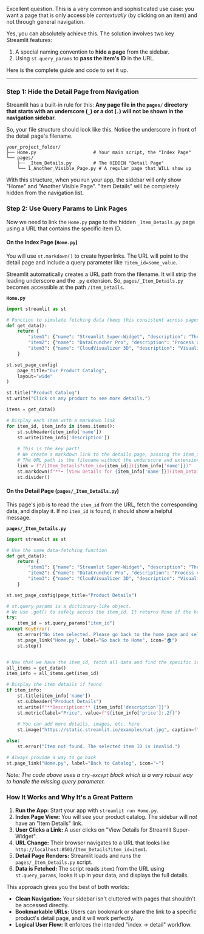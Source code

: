 Excellent question. This is a very common and sophisticated use case: you want a page that is only accessible *contextually* (by clicking on an item) and not through general navigation.

Yes, you can absolutely achieve this. The solution involves two key Streamlit features:

1.  A special naming convention to **hide a page** from the sidebar.
2.  Using `st.query_params` to **pass the item's ID** in the URL.

Here is the complete guide and code to set it up.

---

### Step 1: Hide the Detail Page from Navigation

Streamlit has a built-in rule for this: **Any page file in the `pages/` directory that starts with an underscore (`_`) or a dot (`.`) will not be shown in the navigation sidebar.**

So, your file structure should look like this. Notice the underscore in front of the detail page's filename.

```
your_project_folder/
├── Home.py                     # Your main script, the "Index Page"
└── pages/
    ├── _Item_Details.py        # The HIDDEN "Detail Page"
    └── 1_Another_Visible_Page.py # A regular page that WILL show up
```

With this structure, when you run your app, the sidebar will only show "Home" and "Another Visible Page". "Item Details" will be completely hidden from the navigation list.

### Step 2: Use Query Params to Link Pages

Now we need to link the `Home.py` page to the hidden `_Item_Details.py` page using a URL that contains the specific item ID.

#### On the Index Page (`Home.py`)

You will use `st.markdown()` to create hyperlinks. The URL will point to the detail page and include a query parameter like `?item_id=some_value`.

Streamlit automatically creates a URL path from the filename. It will strip the leading underscore and the `.py` extension. So, `pages/_Item_Details.py` becomes accessible at the path `/Item_Details`.

**`Home.py`**
```python
import streamlit as st

# Function to simulate fetching data (keep this consistent across pages)
def get_data():
    return {
        "item1": {"name": "Streamlit Super-Widget", "description": "The best widget for all your app needs.", "price": 99.99},
        "item2": {"name": "DataCruncher Pro", "description": "Process data at lightning speed.", "price": 149.50},
        "item3": {"name": "CloudVisualizer 3D", "description": "Visualize your cloud infrastructure in 3D.", "price": 299.00},
    }

st.set_page_config(
    page_title="Our Product Catalog",
    layout="wide"
)

st.title("Product Catalog")
st.write("Click on any product to see more details.")

items = get_data()

# Display each item with a markdown link
for item_id, item_info in items.items():
    st.subheader(item_info['name'])
    st.write(item_info['description'])
    
    # This is the key part!
    # We create a markdown link to the details page, passing the item_id in the URL.
    # The URL path is the filename without the underscore and extension.
    link = f"/[Item_Details?item_id={item_id}]({item_info['name']})"
    st.markdown(f"**➡️ [View Details for {item_info['name']}](Item_Details?item_id={item_id})**")
    st.divider()
```

#### On the Detail Page (`pages/_Item_Details.py`)

This page's job is to read the `item_id` from the URL, fetch the corresponding data, and display it. If no `item_id` is found, it should show a helpful message.

**`pages/_Item_Details.py`**
```python
import streamlit as st

# Use the same data-fetching function
def get_data():
    return {
        "item1": {"name": "Streamlit Super-Widget", "description": "The best widget for all your app needs.", "price": 99.99},
        "item2": {"name": "DataCruncher Pro", "description": "Process data at lightning speed.", "price": 149.50},
        "item3": {"name": "CloudVisualizer 3D", "description": "Visualize your cloud infrastructure in 3D.", "price": 299.00},
    }

st.set_page_config(page_title="Product Details")

# st.query_params is a dictionary-like object.
# We use .get() to safely access the item_id. It returns None if the key doesn't exist.
try:
    item_id = st.query_params["item_id"]
except KeyError:
    st.error("No item selected. Please go back to the home page and select an item.")
    st.page_link("Home.py", label="Go back to Home", icon="🏠")
    st.stop()


# Now that we have the item_id, fetch all data and find the specific item
all_items = get_data()
item_info = all_items.get(item_id)

# Display the item details if found
if item_info:
    st.title(item_info['name'])
    st.subheader("Product Details")
    st.write(f"**Description:** {item_info['description']}")
    st.metric(label="Price", value=f"${item_info['price']:.2f}")
    
    # You can add more details, images, etc. here
    st.image("https://static.streamlit.io/examples/cat.jpg", caption=f"An image of the {item_info['name']}")

else:
    st.error("Item not found. The selected item ID is invalid.")

# Always provide a way to go back
st.page_link("Home.py", label="Back to Catalog", icon="⬅️")

```
*Note: The code above uses a `try-except` block which is a very robust way to handle the missing query parameter.*

### How It Works and Why It's a Great Pattern

1.  **Run the App:** Start your app with `streamlit run Home.py`.
2.  **Index Page View:** You will see your product catalog. The sidebar will *not* have an "Item Details" link.
3.  **User Clicks a Link:** A user clicks on "View Details for Streamlit Super-Widget".
4.  **URL Change:** Their browser navigates to a URL that looks like `http://localhost:8501/Item_Details?item_id=item1`.
5.  **Detail Page Renders:** Streamlit loads and runs the `pages/_Item_Details.py` script.
6.  **Data is Fetched:** The script reads `item1` from the URL using `st.query_params`, looks it up in your data, and displays the full details.

This approach gives you the best of both worlds:
*   **Clean Navigation:** Your sidebar isn't cluttered with pages that shouldn't be accessed directly.
*   **Bookmarkable URLs:** Users can bookmark or share the link to a specific product's detail page, and it will work perfectly.
*   **Logical User Flow:** It enforces the intended "index -> detail" workflow.